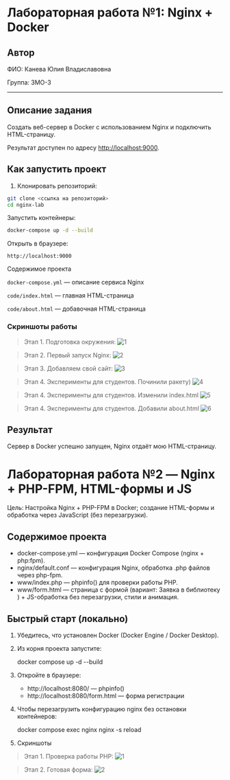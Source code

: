 # Лабораторная работа №1: Nginx + Docker

## Автор

ФИО: Канева Юлия Владиславовна

Группа: 3МО-3

---

## Описание задания

Создать веб-сервер в Docker с использованием Nginx и подключить HTML-страницу.  

Результат доступен по адресу [http://localhost:9000](http://localhost:9000).

## Как запустить проект

1. Клонировать репозиторий:

```bash
git clone <ссылка на репозиторий>
cd nginx-lab
```

Запустить контейнеры:

```bash
docker-compose up -d --build
```

Открыть в браузере:

```http://localhost:9000```

Содержимое проекта

```docker-compose.yml``` — описание сервиса Nginx

```code/index.html``` — главная HTML-страница

```code/about.html``` — добавочная HTML-страница

### Скриншоты работы
> Этап 1. Подготовка окружения:
![1](screenshots/этап%201.%20подготовка%20окружения.png)

> Этап 2. Первый запуск Nginx:
![2](screenshots/этап%202.Первый%20запуск%20Nginx.png)

> Этап 3. Добавляем свой сайт:
![3](screenshots/этап3.Добавляем%20свой%20сайт.png)

> Этап 4. Эксперименты для студентов. Починили ракету) 
![4](screenshots/Этап%204.%20Эксперименты%20для%20студентов\(починили%20ракету\)\).png)

> Этап 4. Эксперименты для студентов. Изменили index.html
![5](screenshots/Этап%204.%20Эксперименты%20для%20студентов_изменили%20index.html.png)

> Этап 4. Эксперименты для студентов. Добавили about.html
![6](screenshots/Этап%204.%20Эксперименты%20для%20студентов_добавили%20about.html.png)

## Результат

Сервер в Docker успешно запущен, Nginx отдаёт мою HTML-страницу.



# Лабораторная работа №2 — Nginx + PHP-FPM, HTML-формы и JS

Цель: Настройка Nginx + PHP-FPM в Docker; создание HTML-формы и обработка через JavaScript (без перезагрузки).

## Содержимое проекта
- docker-compose.yml — конфигурация Docker Compose (nginx + php:fpm).
- nginx/default.conf — конфигурация Nginx, обработка .php файлов через php-fpm.
- www/index.php — phpinfo() для проверки работы PHP.
- www/form.html — страница с формой (вариант: Заявка в библиотеку ) + JS-обработка без перезагрузки, стили и анимация.


## Быстрый старт (локально)
1. Убедитесь, что установлен Docker (Docker Engine / Docker Desktop).
2. Из корня проекта запустите:
   
   docker compose up -d --build
   
3. Откройте в браузере:
   - http://localhost:8080/ — phpinfo()
   - http://localhost:8080/form.html — форма регистрации

4. Чтобы перезагрузить конфигурацию nginx без остановки контейнеров:
   
   docker compose exec nginx nginx -s reload
   
5. Скриншоты
> Этап 1. Проверка работы PHP:
![1](<screenshots/лаба2_проверка работы рhp.png>)


> Этап 2. Готовая форма:
![2](<screenshots/лаба2_готовая форма.png>)


